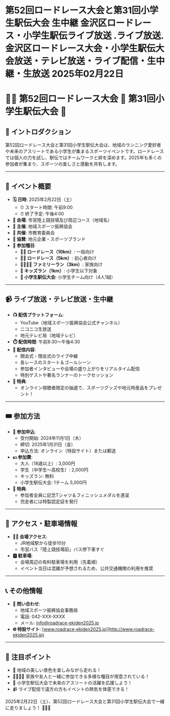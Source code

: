 # 第52回ロードレース大会と第31回小学生駅伝大会 生中継 金沢区ロードレース・小学生駅伝ライブ放送 .ライブ放送.金沢区ロードレース大会・小学生駅伝大会放送・テレビ放送・ライブ配信・生中継・生放送 2025年02月22日
# 🏃‍♂️ 第52回ロードレース大会 🏅 第31回小学生駅伝大会 🌸

## 📜 イントロダクション
第52回ロードレース大会と第31回小学生駅伝大会は、地域のランニング愛好者や未来のアスリートである小学生が集まるスポーツイベントです。ロードレースでは個人の力を試し、駅伝ではチームワークと絆を深めます。2025年も多くの参加者が集まり、スポーツの楽しさと感動を共有します。

---

## 📅 イベント概要
- **🗓️ 日時**: 2025年2月22日（土）
  - ⏰ スタート時間: 午前9:00
  - ⏰ 終了予定: 午後4:00
- **📍 会場**: 市営陸上競技場及び周辺コース（地域名）
- **🏢 主催**: 地域スポーツ振興協会
- **🤝 共催**: 市教育委員会
- **💼 協賛**: 地元企業・スポーツブランド
- **🎽 参加種目**:
  - **🏃‍♂️ ロードレース（10km）**: 一般向け
  - **🏃‍♀️ ロードレース（5km）**: 初心者向け
  - **👨‍👩‍👧‍👦 ファミリーラン（3km）**: 家族向け
  - **👶 キッズラン（1km）**: 小学生以下対象
  - **🏅 小学生駅伝大会**: 小学生チーム向け（4人1組）

---

## 📹 ライブ放送・テレビ放送・生中継
- **📺 配信プラットフォーム**:
  - YouTube（地域スポーツ振興協会公式チャンネル）
  - ニコニコ生放送
  - 地元テレビ局（地域テレビ）
- **⏱️ 配信時間**: 午前8:30～午後4:30
- **🎥 配信内容**:
  - 開会式・閉会式のライブ中継
  - 各レースのスタート＆ゴールシーン
  - 参加者インタビューや会場の盛り上がりをリアルタイム配信
  - 特別ゲストや著名ランナーのトークセッション
- **🎁 特典**:
  - オンライン視聴者限定の抽選で、スポーツグッズや地元特産品をプレゼント！

---

## 🎟️ 参加方法
- **📝 参加申込**:
  - 受付開始: 2024年11月1日（木）
  - 締切: 2025年1月31日（金）
  - 申込方法: オンライン（特設サイト）または郵送
- **💵 参加費**:
  - 大人（18歳以上）: 3,000円
  - 学生（中学生～高校生）: 2,000円
  - キッズラン: 無料
  - 小学生駅伝大会: 1チーム 5,000円
- **🎁 特典**:
  - 参加者全員に記念Tシャツ＆フィニッシュメダルを進呈
  - 完走者には特製認定証を発行

---

## 🚉 アクセス・駐車場情報
- **🚶‍♂️ 会場アクセス**:
  - JR地域駅から徒歩10分
  - 市営バス「陸上競技場前」バス停下車すぐ
- **🅿️ 駐車場**:
  - 会場周辺の有料駐車場を利用（先着順）
  - イベント当日は混雑が予想されるため、公共交通機関の利用を推奨

---

## 📞 その他情報
- **📩 問い合わせ**:
  - 地域スポーツ振興協会事務局
  - 電話: 042-XXX-XXXX
  - メール: info@roadrace-ekiden2025.jp
- **🌐 特設サイト**: [www.roadrace-ekiden2025.jp](http://www.roadrace-ekiden2025.jp)

---

## 🌟 注目ポイント
- 🌸 地域の美しい景色を楽しみながら走れる！
- 👨‍👩‍👧‍👦 家族や友人と一緒に参加できる多様な種目が用意されている！
- 🏅 小学生駅伝大会で未来のアスリートの活躍を応援しよう！
- 📹 ライブ配信で遠方の方もイベントの熱気を体感できる！

2025年2月22日（土）、第52回ロードレース大会と第31回小学生駅伝大会で一緒に走りましょう！ 🏃‍♀️🎉